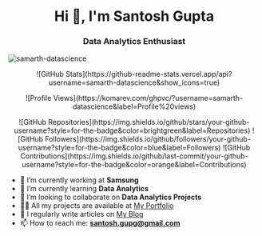 <h1 align="center">Hi 👋, I'm Santosh Gupta</h1>
<h3 align="center">Data Analytics Enthusiast</h3>

<p align="left">
  <img src="https://komarev.com/ghpvc/?username=samarth-datascience&label=Profile%20views" alt="samarth-datascience" />
</p>

<!-- GitHub Stats -->
<p align="center">
  ![GitHub Stats](https://github-readme-stats.vercel.app/api?username=samarth-datascience&show_icons=true)
</p>

<!-- Visitors Counter -->
<p align="center">
  ![Profile Views](https://komarev.com/ghpvc/?username=samarth-datascience&label=Profile%20views)
</p>

<!-- Circular Charts -->
<p align="center">
  ![GitHub Repositories](https://img.shields.io/github/stars/your-github-username?style=for-the-badge&color=brightgreen&label=Repositories)
  ![GitHub Followers](https://img.shields.io/github/followers/your-github-username?style=for-the-badge&color=blue&label=Followers)
  ![GitHub Contributions](https://img.shields.io/github/last-commit/your-github-username?style=for-the-badge&color=orange&label=Contributions)
</p>

- 🔭 I’m currently working at **Samsung**
- 🌱 I’m currently learning **Data Analytics**
- 👯 I’m looking to collaborate on **Data Analytics Projects**
- 👨‍💻 All my projects are available at [My Portfolio](https://samarth-datascience.github.io/portfolio/)
- 📝 I regularly write articles on [My Blog](https://samarth-datascience.github.io/portfolio/)
- 📫 How to reach me: **santosh.gupg@gmail.com**
